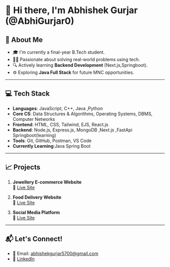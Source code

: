# 👋 Hi there, I'm Abhishek Gurjar (@AbhiGurjar0)

## 🚀 About Me

- 🎓 I'm currently a final-year B.Tech student.
- 👨‍💻 Passionate about solving real-world problems using tech.
- 🔍 Actively learning **Backend Development** (Next.js,Springboot).
- ⚙️ Exploring **Java Full Stack** for future MNC opportunities.


---

## 💻 Tech Stack

- **Languages**: JavaScript, C++, Java ,Python
- **Core CS**: Data Structures & Algorithms, Operating Systems, DBMS, Computer Networks
- **Frontend**: HTML, CSS, Tailwind, EJS, React.js
- **Backend**: Node.js, Express.js, MongoDB ,Next.js ,FastApi Springboot(learning)
- **Tools**: Git, GitHub, Postman, VS Code
- **Currently Learning**:Java Spring Boot

---
## 📈 Projects

1. **Jewellery E-commerce Website**  
   🔗 [Live Site](https://e-commerce-wk55.onrender.com/)

2. **Food Delivery Website**  
   🔗 [Live Site](https://fooddie.onrender.com/)

3. **Social Media Platform**  
   🔗 [Live Site](https://social-media-plateform-jd2n.onrender.com/)

---

## 📬 Let's Connect!
- 📧 Email: abhishekgurjar5700@gmail.com
- 🔗 [LinkedIn](https://www.linkedin.com/in/abhigurjar0/)



